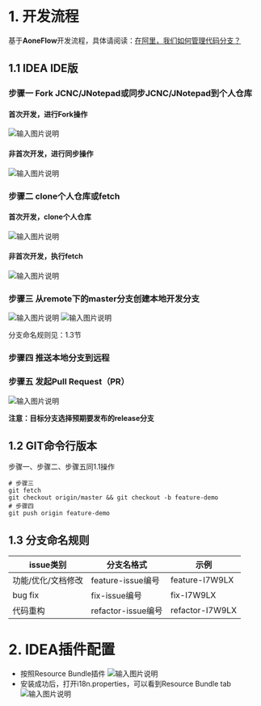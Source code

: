 # 1. 开发流程
基于**AoneFlow**开发流程，具体请阅读：[在阿里，我们如何管理代码分支？](https://developer.aliyun.com/article/573549)
## 1.1 IDEA IDE版
###  步骤一 Fork JCNC/JNotepad或同步JCNC/JNotepad到个人仓库
#### 首次开发，进行Fork操作
![输入图片说明](https://foruda.gitee.com/images/1693230738686081312/d1f9178e_341872.png "屏幕截图")
#### 非首次开发，进行同步操作
![输入图片说明](https://foruda.gitee.com/images/1693230711005054075/9d8adb17_341872.png "屏幕截图")

### 步骤二 clone个人仓库或fetch
#### 首次开发，clone个人仓库
![输入图片说明](https://foruda.gitee.com/images/1693230809903750175/da0d73b5_341872.png "屏幕截图")
#### 非首次开发，执行fetch
![输入图片说明](https://foruda.gitee.com/images/1693231554501661630/308a9783_341872.png "屏幕截图")

### 步骤三 从remote下的master分支创建本地开发分支
![输入图片说明](https://foruda.gitee.com/images/1693231016998001511/7a6a6f3d_341872.png "屏幕截图")
![输入图片说明](https://foruda.gitee.com/images/1693231347247142683/17ff5fd4_341872.png "屏幕截图")

分支命名规则见：1.3节

### 步骤四 推送本地分支到远程

### 步骤五 发起Pull Request（PR）
![输入图片说明](https://foruda.gitee.com/images/1693231681880508274/d05c8422_341872.png "屏幕截图")

**注意：目标分支选择预期要发布的release分支**

## 1.2 GIT命令行版本
步骤一、步骤二、步骤五同1.1操作
```shell
# 步骤三
git fetch
git checkout origin/master && git checkout -b feature-demo
# 步骤四
git push origin feature-demo
```

## 1.3 分支命名规则
|issue类别|分支名格式|示例|
|--------|--------|----|
|功能/优化/文档修改|feature-issue编号|feature-I7W9LX|
|bug fix| fix-issue编号| fix-I7W9LX|
|代码重构|refactor-issue编号|refactor-I7W9LX|

# 2. IDEA插件配置
* 按照Resource Bundle插件
  ![输入图片说明](https://foruda.gitee.com/images/1693125995274955090/9efa2d4c_341872.png "屏幕截图")
* 安装成功后，打开i18n.properties，可以看到Resource Bundle tab
  ![输入图片说明](https://foruda.gitee.com/images/1693126057242554469/10667419_341872.png "屏幕截图")
